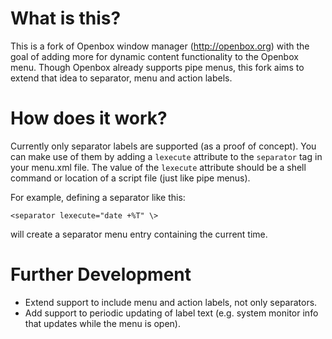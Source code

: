 # What is this?

This is a fork of Openbox window manager (http://openbox.org) with the goal of adding more for dynamic content functionality to the Openbox menu. Though Openbox already supports pipe menus, this fork aims to extend that idea to separator, menu and action labels.

# How does it work?

Currently only separator labels are supported (as a proof of concept). You can make use of them by adding a `lexecute` attribute to the `separator` tag in your menu.xml file. The value of the `lexecute` attribute should be a shell command or location of a script file (just like pipe menus).

For example, defining a separator like this:
```
<separator lexecute="date +%T" \>
```
will create a separator menu entry containing the current time.

# Further Development
- Extend support to include menu and action labels, not only separators.
- Add support to periodic updating of label text (e.g. system monitor info that updates while the menu is open).
